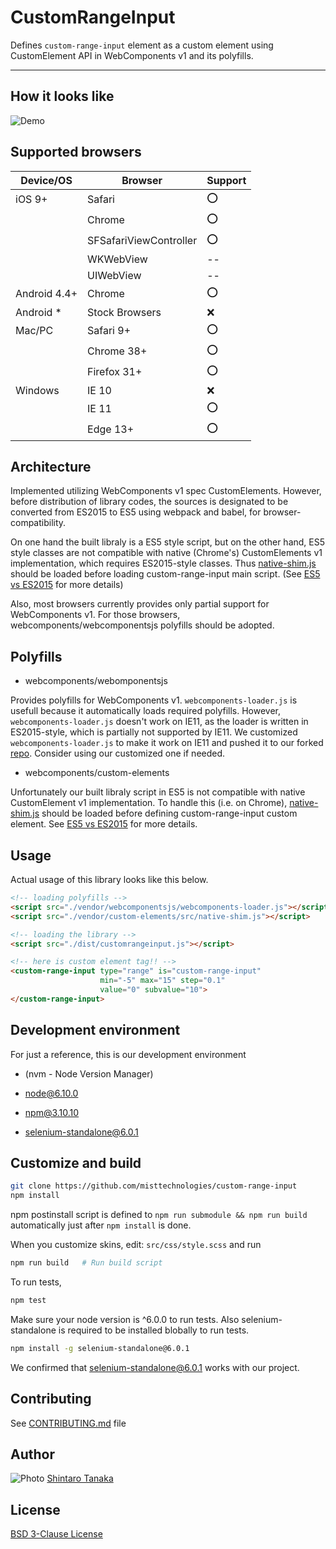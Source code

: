 # CustomRangeInput

Defines `custom-range-input` element as a custom element using
CustomElement API in WebComponents v1 and its polyfills.

---

## How it looks like

![Demo](http://i.imgur.com/qm1zwvL.png)

## Supported browsers

|Device/OS   |Browser               |Support|
|------------|----------------------|-------|
|iOS 9+      |Safari                |:o:    |
|            |Chrome                |:o:    |
|            |SFSafariViewController|:o:    |
|            |WKWebView             |--     |
|            |UIWebView             |--     |
|Android 4.4+|Chrome                |:o:    |
|Android *   |Stock Browsers        |:x:    |
|Mac/PC      |Safari 9+             |:o:    |
|            |Chrome 38+            |:o:    |
|            |Firefox 31+           |:o:    |
|Windows     |IE 10                 |:x:    |
|            |IE 11                 |:o:    |
|            |Edge 13+              |:o:    |

## Architecture

Implemented utilizing WebComponents v1 spec CustomElements.
However, before distribution of library codes, the sources is designated to be
converted from ES2015 to ES5 using webpack and babel, for browser-compatibility.

On one hand the built libraly is a ES5 style script, but on the other hand,
ES5 style classes are not compatible with native (Chrome's) CustomElements v1
implementation, which requires ES2015-style classes.
Thus [native-shim.js](https://github.com/webcomponents/custom-elements/blob/master/src/native-shim.js)
should be loaded before loading custom-range-input main script.
(See [ES5 vs ES2015](https://github.com/webcomponents/custom-elements#es5-vs-es2015) for more details)

Also, most browsers currently provides only partial support for WebComponents v1.
For those browsers, webcomponents/webcomponentsjs polyfills should be adopted.

## Polyfills

- webcomponents/webomponentsjs

Provides polyfills for WebComponents v1. `webcomponents-loader.js` is usefull
because it automatically loads required polyfills.
However, `webcomponents-loader.js` doesn't work on IE11, as the loader is
written in ES2015-style, which is partially not supported by IE11.
We customized `webcomponents-loader.js` to make it work on IE11 and pushed it to
our forked [repo](misttechnologies/webcomponentsjs#custom).
Consider using our customized one if needed.

- webcomponents/custom-elements

Unfortunately our built libraly script in ES5 is not compatible with native CustomElement v1
implementation. To handle this (i.e. on Chrome),
[native-shim.js](https://github.com/webcomponents/custom-elements/blob/master/src/native-shim.js)
should be loaded before defining custom-range-input custom element.
See [ES5 vs ES2015](https://github.com/webcomponents/custom-elements#es5-vs-es2015) for more details.

## Usage

Actual usage of this library looks like this below.

```html
<!-- loading polyfills -->
<script src="./vendor/webcomponentsjs/webcomponents-loader.js"></script>
<script src="./vendor/custom-elements/src/native-shim.js"></script>

<!-- loading the library -->
<script src="./dist/customrangeinput.js"></script>

<!-- here is custom element tag!! -->
<custom-range-input type="range" is="custom-range-input"
                    min="-5" max="15" step="0.1"
                    value="0" subvalue="10">
</custom-range-input>
```

## Development environment

For just a reference, this is our development environment

* (nvm - Node Version Manager)

* node@6.10.0

* npm@3.10.10

* selenium-standalone@6.0.1

## Customize and build

```sh
git clone https://github.com/misttechnologies/custom-range-input
npm install
```

npm postinstall script is defined to `npm run submodule && npm run build`
automatically just after `npm install` is done.

When you customize skins, edit: `src/css/style.scss` and run

```sh
npm run build   # Run build script
```

To run tests,

```sh
npm test
```

Make sure your node version is ^6.0.0 to run tests.
Also selenium-standalone is required to be installed blobally to run tests.

```sh
npm install -g selenium-standalone@6.0.1
```

We confirmed that selenium-standalone@6.0.1 works with our project.

## Contributing

See [CONTRIBUTING.md][] file

## Author

![Photo](https://avatars0.githubusercontent.com/u/1808432?v=3&s=80)
[Shintaro Tanaka](https://github.com/qpSHiNqp/)

## License

[BSD 3-Clause License][license]

[license]: https://opensource.org/licenses/BSD-3-Clause
[CONTRIBUTING.md]: https://github.com/misttechnologies/custom-range-input/blob/master/CONTRIBUTING.md
